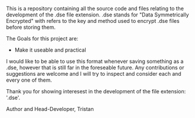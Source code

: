 This is a repository containing all the source code and files relating to the development of the .dse file extension.
.dse stands for "Data Symmetrically Encrypted" with refers to the key and method used to encrypt .dse files before storing them.

The Goals for this project are:
- Make it useable and practical

I would like to be able to use this format whenever saving something as a .dse, however that is still far in the foreseable future.
Any contributions or suggestions are welcome and I will try to inspect and consider each and every one of them.

Thank you for showing interesest in the development of the file extension: '.dse'.

Author and Head-Developer, Tristan
